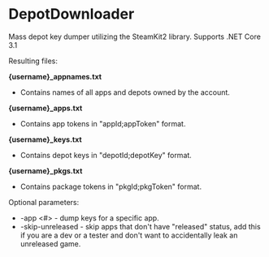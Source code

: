 DepotDownloader
===============

Mass depot key dumper utilizing the SteamKit2 library. Supports .NET Core 3.1

Resulting files:

**{username}_appnames.txt**
* Contains names of all apps and depots owned by the account.

**{username}_apps.txt**
* Contains app tokens in "appId;appToken" format.

**{username}_keys.txt**
* Contains depot keys in "depotId;depotKey" format.

**{username}_pkgs.txt**
* Contains package tokens in "pkgId;pkgToken" format.

Optional parameters:
* -app \<#> - dump keys for a specific app.
* -skip-unreleased - skip apps that don't have "released" status, add this if you are a dev or a tester and don't want to accidentally leak an unreleased game.
